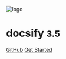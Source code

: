 <!-- _coverpage.md -->

![logo](/pic/logo1.jpg)

# docsify <small>3.5</small>

<!-- > 一个神奇的文档网站生成器。 -->

<!-- - 简单、轻便 (压缩后 ~21kB)
- 无需生成 html 文件
- 众多主题 -->

[GitHub](https://github.com/datadataup/datadataup.github.io)
[Get Started](/README)